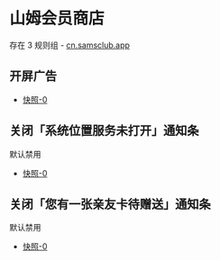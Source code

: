# 山姆会员商店

存在 3 规则组 - [cn.samsclub.app](/src/apps/cn.samsclub.app.ts)

## 开屏广告

- [快照-0](https://i.gkd.li/import/13609106)

## 关闭「系统位置服务未打开」通知条

默认禁用

- [快照-0](https://i.gkd.li/import/13609113)

## 关闭「您有一张亲友卡待赠送」通知条

默认禁用

- [快照-0](https://i.gkd.li/import/13609113)
